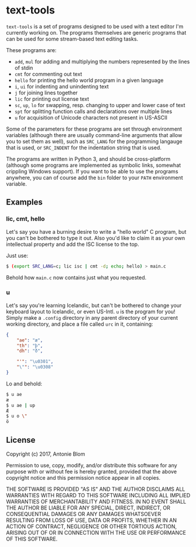 # text-tools
`text-tools` is a set of programs designed to be used with a text
editor I'm currently working on. The programs themselves are
generic programs that can be used for some stream-based text
editing tasks.

These programs are:
* `add`, `mul` for adding and multiplying the numbers represented by the
  lines of stdin
* `cmt` for commenting out text
* `hello` for printing the hello world program in a given language
* `i`, `ui` for indenting and unindenting text
* `j` for joining lines together
* `lic` for printing out license text
* `sc`, `up`, `lo` for swapping, resp. changing to upper and lower case of text
* `spt` for splitting function calls and declarations over multiple lines
* `u` for acquisition of Unicode characters not present in US-ASCII

Some of the parameters for these programs are set through environment
variables (although there are usually command-line arguments that
allow you to set them as well), such as `SRC_LANG` for the
programming langauge that is used, or `SRC_INDENT` for the indentation
string that is used.

The programs are written in Python 3, and should be cross-platform
(although some programs are implemented as symbolic links, somewhat
crippling Windows support). If you want to be able to use the
programs anywhere, you can of course add the `bin` folder to your
`PATH` environment variable.

## Examples
### lic, cmt, hello
Let's say you have a burning desire to write a "hello world" C program,
but you can't be bothered to type it out. Also you'd like to claim it
as your own intellectual property and add the ISC license to the top.

Just use:

```bash
$ (export SRC_LANG=c; lic isc | cmt -d; echo; hello) > main.c
```

Behold how `main.c` now contains just what you requested.

### u
Let's say you're learning Icelandic, but can't be bothered to change your
keyboard layout to Icelandic, or even US-Intl. `u` is the program for you!
Simply make a `.config` directory in any parent directory of your current
working directory, and place a file called `urc` in it, containing:

```json
{
	"ae": "æ",
	"th": "þ",
	"dh": "ð",

	"'": "\u0301",
	"\"": "\u0308"
}
```

Lo and behold:

```bash
$ u ae
æ
$ u ae | up
Æ
$ u o \"
ö
```

## License
Copyright (c) 2017, Antonie Blom

Permission to use, copy, modify, and/or distribute this software for any
purpose with or without fee is hereby granted, provided that the above
copyright notice and this permission notice appear in all copies.

THE SOFTWARE IS PROVIDED "AS IS" AND THE AUTHOR DISCLAIMS ALL WARRANTIES
WITH REGARD TO THIS SOFTWARE INCLUDING ALL IMPLIED WARRANTIES OF
MERCHANTABILITY AND FITNESS. IN NO EVENT SHALL THE AUTHOR BE LIABLE FOR
ANY SPECIAL, DIRECT, INDIRECT, OR CONSEQUENTIAL DAMAGES OR ANY DAMAGES
WHATSOEVER RESULTING FROM LOSS OF USE, DATA OR PROFITS, WHETHER IN AN
ACTION OF CONTRACT, NEGLIGENCE OR OTHER TORTIOUS ACTION, ARISING OUT OF
OR IN CONNECTION WITH THE USE OR PERFORMANCE OF THIS SOFTWARE.

